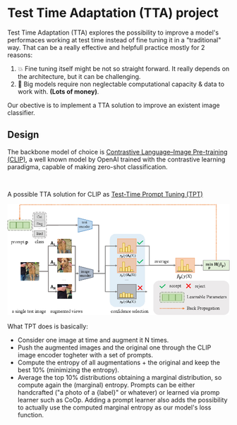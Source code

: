 # Test Time Adaptation (TTA) project 

Test Time Adaptation (TTA) explores the possibility to improve a model's performaces working at test time instead of fine tuning it in a "traditional" way. That can be a really effective and helpfull practice mostly for 2 reasons:
1) 💥 Fine tuning itself might be not so straight forward. It really depends on the architecture, but it can be challenging.
2) 💸 Big models require non neglectable computational capacity & data to work with. **(Lots of money)**.

Our obective is to implement a TTA solution to improve an existent image classifier.

## Design
The backbone model of choice is [Contrastive Language–Image Pre-training (CLIP)](https://openai.com/index/clip/), a well known model by OpenAI trained with the contrastive learning paradigma, capable of making zero-shot classification.

<br>

A possible TTA solution for CLIP as [Test-Time Prompt Tuning (TPT)](https://arxiv.org/abs/2209.07511)

<div align=center><img src="imgs/TPT.png" width="800" /></div>

What TPT does is basically:
* Consider one image at time and augment it N times.
* Push the augmented images and the original one through the CLIP image encoder togheter with a set of prompts.
* Compute the entropy of all augmentations + the original and keep the best 10% (minimizing the entropy).
* Average the top 10% distributions obtaining a marginal distribution, so compute again the (marginal) entropy.
Prompts can be either handcrafted ("a photo of a {label}" or whatever) or learned via promp learner such as CoOp. Adding a prompt learner also adds the possibility to actually use the computed marginal entropy as our model's loss function.
